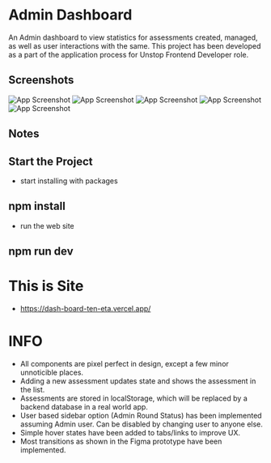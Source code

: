 # Admin Dashboard

An Admin dashboard to view statistics for assessments created, managed, as well as user interactions with the same.
This project has been developed as a part of the application process for Unstop Frontend Developer role.

## Screenshots

![App Screenshot](/public/screenshots/01.png)
![App Screenshot](/public/screenshots/02.png)
![App Screenshot](/public/screenshots/03.png)
![App Screenshot](/public/screenshots/04.png)
![App Screenshot](/public/screenshots/05.png)

## Notes

## Start the Project ##

- start installing with packages
## npm install 
- run the web site
## npm run dev

# This is Site
-   https://dash-board-ten-eta.vercel.app/

# INFO

- All components are pixel perfect in design, except a few minor unnoticible places.
- Adding a new assessment updates state and shows the assessment in the list.
- Assessments are stored in localStorage, which will be replaced by a backend database in a real world app.
- User based sidebar option (Admin Round Status) has been implemented assuming Admin user. Can be disabled by changing user to anyone else.
- Simple hover states have been added to tabs/links to improve UX.
- Most transitions as shown in the Figma prototype have been implemented. 


